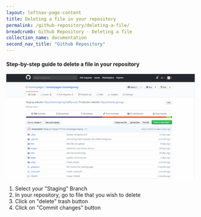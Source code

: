 ```yaml
---
layout: leftnav-page-content
title: Deleting a file in your repository
permalink: /github-repository/deleting-a-file/
breadcrumb: Github Repository - Deleting a file
collection_name: documentation
second_nav_title: "Github Repository"
---
```

#### **Step-by-step guide to delete a file in your repository**
![Deleting a file in your repository](/images/resources/deleting-file-to-your-repository.gif)

1. Select your "Staging" Branch
2. In your repository, go to file that you wish to delete
3. Click on "delete" trash button
4. Click on "Commit changes" button
